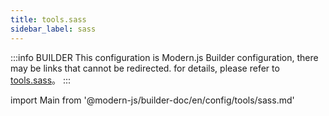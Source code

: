 ```yaml
---
title: tools.sass
sidebar_label: sass
---
```


:::info BUILDER
This configuration is Modern.js Builder configuration, there may be links that cannot be redirected. for details, please refer to [tools.sass](https://modernjs.dev/builder/zh/api/config-tools.html#tools-sass)。
:::

import Main from '@modern-js/builder-doc/en/config/tools/sass.md'

<Main />
